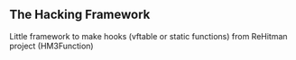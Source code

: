 The Hacking Framework
---------------------

Little framework to make hooks (vftable or static functions) from ReHitman project (HM3Function)